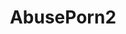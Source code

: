---
title: AbusePorn2
crosslinks:
- livven
- Pain
- BondageBlowjobs
- youtubefactsbot
- stupidslutsclub
- OneHotOneNot
- RingGag
- AskRedditAfterDark
- nsfwhardcore
- figging
- gag_spit
- squirting
- tipofmypenis
- DeadEyes
- watersports
- choking
- WetandpissyHD
- grool
- WhiteAndThick
- faceslap
---